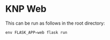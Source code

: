 # KNP Web
This can be run as follows in the root directory:
```python
env FLASK_APP=web flask run
```